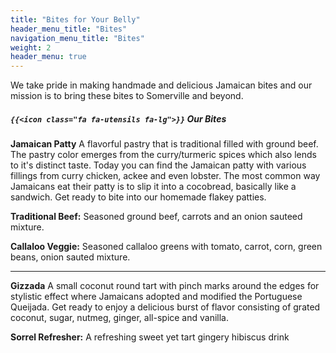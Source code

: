 ```yaml
---
title: "Bites for Your Belly"
header_menu_title: "Bites"
navigation_menu_title: "Bites"
weight: 2
header_menu: true
---
```


We take pride in making handmade and delicious Jamaican bites and our mission is to bring these bites to Somerville and beyond.


##### `{{<icon class="fa fa-utensils fa-lg">}}` Our Bites

**Jamaican Patty**
A flavorful pastry that is traditional filled with ground beef. The pastry color emerges from the curry/turmeric spices which also lends to it's distinct taste. Today you can find the Jamaican patty with various fillings from curry chicken, ackee and even lobster. The most common way Jamaicans eat their patty is to slip it into a cocobread, basically like a sandwich. Get ready to bite into our homemade flakey patties.

**Traditional Beef:**
Seasoned ground beef, carrots and an onion sauteed mixture. 

**Callaloo Veggie:** 
Seasoned callaloo greens with tomato, carrot, corn, green beans, onion sauted mixture.

---

**Gizzada**
A small coconut round tart with pinch marks around the edges for stylistic effect where Jamaicans adopted and modified the Portuguese Queijada. Get ready to enjoy a delicious burst of flavor consisting of grated coconut, sugar, nutmeg, ginger, all-spice and vanilla. 

**Sorrel Refresher:** 
A refreshing sweet yet tart gingery hibiscus drink